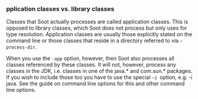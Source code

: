 ### pplication classes vs. library classes
Classes that Soot actually processes are called application classes. 
This is opposed to library classes, which Soot does not process but only uses for type resolution. Application classes are usually those explicitly stated on the command line or those classes that reside in a directory referred to via ```–process-dir```.

When you use the ```-app``` option, however, then Soot also processes all classes referenced by these classes.
 It will not, however, process any classes in the JDK, i.e. classes in one of the java.* and com.sun.* packages. 
If you wish to include those too you have to use the special ```–i ```option, e.g. -i java. See the guide on command line options for this and other command line options.

